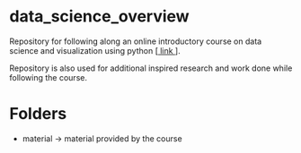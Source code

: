 # data_science_overview

Repository for following along an online introductory course on data science and visualization using python [<a href="https://www.udemy.com/course/python-for-data-science-and-machine-learning-bootcamp"> link </a>].

Repository is also used for additional inspired research and work done while following the course.

# Folders

- material -> material provided by the course
